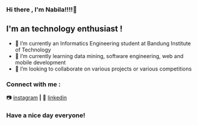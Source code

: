 ### Hi there , I'm Nabila!!!!👋 

## I'm an technology enthusiast !
 - 🔭 I’m currently an Informatics Engineering student at Bandung Institute of Technology
 - 🌱 I’m currently learning data mining, software engineering, web and mobile development
 - 👯 I’m looking to collaborate on various projects or various competitions

### Connect with me :
📷 [instagram][instagram] **|** 
👔 [linkedin][linkedin]

[instagram]: https://instagram.com/nabilaherfaa/
[linkedin]: https://www.linkedin.com/in/nabilaherfa/

### Have a nice day everyone!
